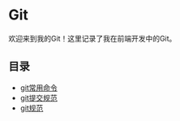 # Git

欢迎来到我的Git！这里记录了我在前端开发中的Git。

## 目录

- [git常用命令](/git/git常用命令.md)
- [git提交规范](/git/git提交规范.md)
- [git规范](/git/git规范.md)